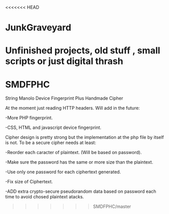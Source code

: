 <<<<<<< HEAD
# JunkGraveyard
Unfinished projects, old stuff , small scripts or just digital thrash
=======
# SMDFPHC
String Manolo Device Fingerprint Plus Handmade Cipher

At the moment just reading HTTP headers. 
Will add in the future:

-More PHP fingerprint.

-CSS, HTML and javascript device fingerprint.


Cipher design is pretty strong but the implementation at the php file by itself is not.
To be a secure cipher needs at least:

-Reorder each caracter of plaintext. (Will be based on password).

-Make sure the password has the same or more size than the plaintext.

-Use only one password for each ciphertext generated.

-Fix size of Ciphertext.

-ADD extra crypto-secure pseudorandom data based on password each time to avoid chosed plaintext atacks.
>>>>>>> SMDFPHC/master
